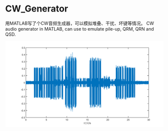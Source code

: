 # CW_Generator
用MATLAB写了个CW音频生成器，可以模拟堆叠、干扰、坏键等情况。 
CW audio generator in MATLAB, can use to emulate pile-up, QRM, QRN and QSD.

![1.png](1.png)
